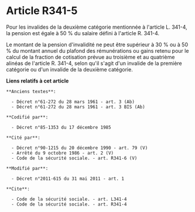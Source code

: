 # Article R341-5

Pour les invalides de la deuxième catégorie mentionnée à l'article L. 341-4, la pension est égale à 50 % du salaire défini à
l'article R. 341-4.

Le montant de la pension d'invalidité ne peut être supérieur à 30 % ou à 50 % du montant annuel du plafond des rémunérations
ou gains retenu pour le calcul de la fraction de cotisation prévue au troisième et au quatrième alinéas de l'article R.
341-4, selon qu'il s'agit d'un invalide de la première catégorie ou d'un invalide de la deuxième catégorie.

**Liens relatifs à cet article**

	**Anciens textes**:

	  - Décret n°61-272 du 28 mars 1961 - art. 3 (Ab)
	  - Décret n°61-272 du 28 mars 1961 - art. 3 BIS (Ab)

	**Codifié par**:

	  - Décret n°85-1353 du 17 décembre 1985

	**Cité par**:

	  - Décret n°90-1215 du 20 décembre 1990 - art. 79 (V)
	  - Arrêté du 9 octobre 1986 - art. 2 (V)
	  - Code de la sécurité sociale. - art. R341-6 (V)

	**Modifié par**:

	  - Décret n°2011-615 du 31 mai 2011 - art. 1

	**Cite**:

	  - Code de la sécurité sociale. - art. L341-4
	  - Code de la sécurité sociale. - art. R341-4
